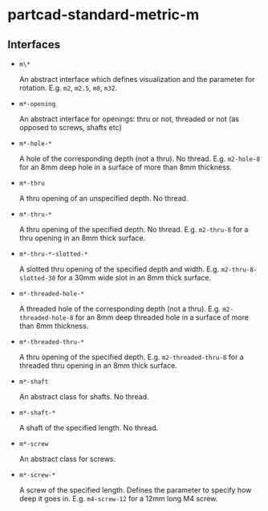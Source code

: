 # partcad-standard-metric-m

## Interfaces

* ``m\*``

  An abstract interface which defines visualization and the parameter for rotation.
  E.g. ``m2``, ``m2.5``, ``m8``, ``m32``.

* ``m*-opening``

  An abstract interface for openings: thru or not, threaded or not (as opposed to screws, shafts etc)

* ``m*-hole-*``

  A hole of the corresponding depth (not a thru). No thread.
  E.g. ``m2-hole-8`` for an 8mm deep hole in a surface of more than 8mm thickness.

* ``m*-thru``

  A thru opening of an unspecified depth. No thread.

* ``m*-thru-*``

  A thru opening of the specified depth. No thread.
  E.g. ``m2-thru-8`` for a thru opening in an 8mm thick surface.

* ``m*-thru-*-slotted-*``

  A slotted thru opening of the specified depth and width.
  E.g. ``m2-thru-8-slotted-30`` for a 30mm wide slot in an 8mm thick surface.

* ``m*-threaded-hole-*``

  A threaded hole of the corresponding depth (not a thru).
  E.g. ``m2-threaded-hole-8`` for an 8mm deep threaded hole in a surface of more than 8mm thickness.

* ``m*-threaded-thru-*``

  A thru opening of the specified depth.
  E.g. ``m2-threaded-thru-8`` for a threaded thru opening in an 8mm thick surface.

* ``m*-shaft``

  An abstract class for shafts. No thread.

* ``m*-shaft-*``

  A shaft of the specified length. No thread.

* ``m*-screw``

  An abstract class for screws.

* ``m*-screw-*``

  A screw of the specified length. Defines the parameter to specify how deep it goes in.
  E.g. ``m4-screw-12`` for a 12mm long M4 screw.
